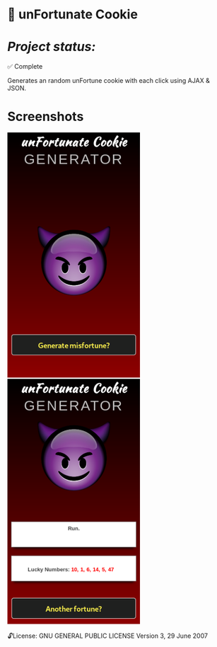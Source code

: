 
:cookie: unFortunate Cookie 
==============
***Project status:***
==============
:white_check_mark: Complete 
<!-- - [ ] Pending       :hourglass:
<!-- - [ ] Incomplete     :x: -->

Generates an random unFortune cookie with each click using AJAX & JSON.

Screenshots
===========

<img src="https://github.com/moseleygj/WebPages/blob/master/unFortunateCookie/Screenshot1.png" alt="screenshot2" width="300px"/>

<img src="https://github.com/moseleygj/WebPages/blob/master/unFortunateCookie/Screenshot2.png" alt="screenshot1" width="300px"/>


 :unlock:License:
GNU GENERAL PUBLIC LICENSE Version 3, 29 June 2007

